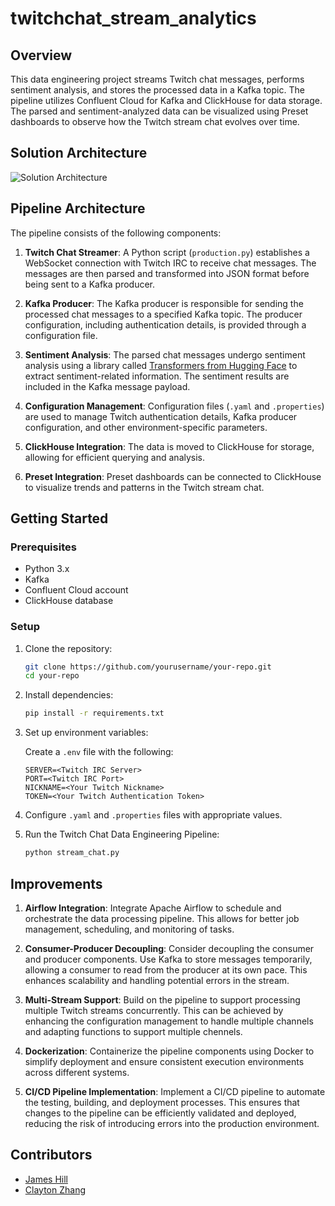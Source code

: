 # twitchchat_stream_analytics

## Overview

This data engineering project streams Twitch chat messages, performs sentiment analysis, and stores the processed data in a Kafka topic. The pipeline utilizes Confluent Cloud for Kafka and ClickHouse for data storage. The parsed and sentiment-analyzed data can be visualized using Preset dashboards to observe how the Twitch stream chat evolves over time.

## Solution Architecture
![Solution Architecture](relative/path/to/twitch_solution_architecture.png)

## Pipeline Architecture

The pipeline consists of the following components:

1. **Twitch Chat Streamer**: A Python script (`production.py`) establishes a WebSocket connection with Twitch IRC to receive chat messages. The messages are then parsed and transformed into JSON format before being sent to a Kafka producer.

2. **Kafka Producer**: The Kafka producer is responsible for sending the processed chat messages to a specified Kafka topic. The producer configuration, including authentication details, is provided through a configuration file.

3. **Sentiment Analysis**: The parsed chat messages undergo sentiment analysis using a library called [Transformers from Hugging Face](https://huggingface.co/docs/transformers/index) to extract sentiment-related information. The sentiment results are included in the Kafka message payload.

4. **Configuration Management**: Configuration files (`.yaml` and `.properties`) are used to manage Twitch authentication details, Kafka producer configuration, and other environment-specific parameters.

5. **ClickHouse Integration**: The data is moved to ClickHouse for storage, allowing for efficient querying and analysis. 

6.  **Preset Integration**: Preset dashboards can be connected to ClickHouse to visualize trends and patterns in the Twitch stream chat.

## Getting Started

### Prerequisites

- Python 3.x
- Kafka
- Confluent Cloud account
- ClickHouse database

### Setup

1. Clone the repository:

    ```bash
    git clone https://github.com/yourusername/your-repo.git
    cd your-repo
    ```

2. Install dependencies:

    ```bash
    pip install -r requirements.txt
    ```

3. Set up environment variables:

    Create a `.env` file with the following:

    ```env
    SERVER=<Twitch IRC Server>
    PORT=<Twitch IRC Port>
    NICKNAME=<Your Twitch Nickname>
    TOKEN=<Your Twitch Authentication Token>
    ```

4. Configure `.yaml` and `.properties` files with appropriate values.

5. Run the Twitch Chat Data Engineering Pipeline:

    ```bash
    python stream_chat.py
    ```
    
## Improvements
1. **Airflow Integration**: Integrate Apache Airflow to schedule and orchestrate the data processing pipeline. This allows for better job management, scheduling, and monitoring of tasks.

2. **Consumer-Producer Decoupling**: Consider decoupling the consumer and producer components. Use Kafka to store messages temporarily, allowing a consumer to read from the producer at its own pace. This enhances scalability and handling potential errors in the stream.

3. **Multi-Stream Support**: Build on the pipeline to support processing multiple Twitch streams concurrently. This can be achieved by enhancing the configuration management to handle multiple channels and adapting functions to support multiple chennels.

4. **Dockerization**: Containerize the pipeline components using Docker to simplify deployment and ensure consistent execution environments across different systems.

5. **CI/CD Pipeline Implementation**: Implement a CI/CD pipeline to automate the testing, building, and deployment processes. This ensures that changes to the pipeline can be efficiently validated and deployed, reducing the risk of introducing errors into the production environment.

## Contributors

- [James Hill](https://github.com/jhill00)
- [Clayton Zhang](https://github.com/notyalc)
